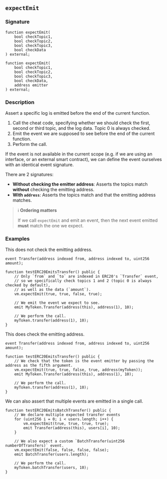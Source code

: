 ## `expectEmit`

### Signature

```solidity
function expectEmit(
    bool checkTopic1,
    bool checkTopic2,
    bool checkTopic3,
    bool checkData
) external;
```

```solidity
function expectEmit(
    bool checkTopic1,
    bool checkTopic2,
    bool checkTopic3,
    bool checkData,
    address emitter
) external;
```

### Description

Assert a specific log is emitted before the end of the current function.

1. Call the cheat code, specifying whether we should check the first, second or third topic, and the log data. Topic 0 is always checked.
2. Emit the event we are supposed to see before the end of the current function.
3. Perform the call.

If the event is not available in the current scope (e.g. if we are using an interface, or an external smart contract), we can define the event ourselves with an identical event signature.

There are 2 signatures:

- **Without checking the emitter address**: Asserts the topics match **without** checking the emitting address.
- **With `address`**: Asserts the topics match and that the emitting address matches.

> ℹ️ **Ordering matters**
>
> If we call `expectEmit` and emit an event, then the next event emitted **must** match the one we expect.

### Examples

This does not check the emitting address.

```solidity
event Transfer(address indexed from, address indexed to, uint256 amount);

function testERC20EmitsTransfer() public {
    // Only `from` and `to` are indexed in ERC20's `Transfer` event,
    // so we specifically check topics 1 and 2 (topic 0 is always checked by default),
    // as well as the data (`amount`).
    vm.expectEmit(true, true, false, true);

    // We emit the event we expect to see.
    emit MyToken.Transfer(address(this), address(1), 10);

    // We perform the call.
    myToken.transfer(address(1), 10);
}
```

This does check the emitting address.

```solidity
event Transfer(address indexed from, address indexed to, uint256 amount);

function testERC20EmitsTransfer() public {
    // We check that the token is the event emitter by passing the address as the fifth argument.
    vm.expectEmit(true, true, false, true, address(myToken));
    emit MyToken.Transfer(address(this), address(1), 10);

    // We perform the call.
    myToken.transfer(address(1), 10);
}
```

We can also assert that multiple events are emitted in a single call.

```solidity
function testERC20EmitsBatchTransfer() public {
    // We declare multiple expected transfer events
    for (uint256 i = 0; i < users.length; i++) {
        vm.expectEmit(true, true, true, true);
        emit Transfer(address(this), users[i], 10);
    }

    // We also expect a custom `BatchTransfer(uint256 numberOfTransfers)` event.
    vm.expectEmit(false, false, false, false);
    emit BatchTransfer(users.length);

    // We perform the call.
    myToken.batchTransfer(users, 10);
}
```
